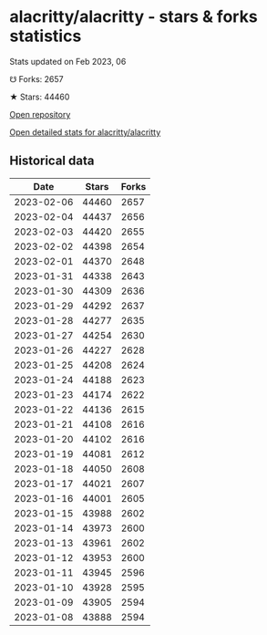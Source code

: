 # alacritty/alacritty - stars & forks statistics

Stats updated on Feb 2023, 06

☋ Forks: 2657

★ Stars: 44460

[Open repository](https://github.com/alacritty/alacritty)

[Open detailed stats for alacritty/alacritty](https://reviewgithub.com/rep/alacritty/alacritty)

## Historical data
| Date | Stars | Forks |
|------|-------|-------|
| 2023-02-06 | 44460 | 2657 | 
| 2023-02-04 | 44437 | 2656 | 
| 2023-02-03 | 44420 | 2655 | 
| 2023-02-02 | 44398 | 2654 | 
| 2023-02-01 | 44370 | 2648 | 
| 2023-01-31 | 44338 | 2643 | 
| 2023-01-30 | 44309 | 2636 | 
| 2023-01-29 | 44292 | 2637 | 
| 2023-01-28 | 44277 | 2635 | 
| 2023-01-27 | 44254 | 2630 | 
| 2023-01-26 | 44227 | 2628 | 
| 2023-01-25 | 44208 | 2624 | 
| 2023-01-24 | 44188 | 2623 | 
| 2023-01-23 | 44174 | 2622 | 
| 2023-01-22 | 44136 | 2615 | 
| 2023-01-21 | 44108 | 2616 | 
| 2023-01-20 | 44102 | 2616 | 
| 2023-01-19 | 44081 | 2612 | 
| 2023-01-18 | 44050 | 2608 | 
| 2023-01-17 | 44021 | 2607 | 
| 2023-01-16 | 44001 | 2605 | 
| 2023-01-15 | 43988 | 2602 | 
| 2023-01-14 | 43973 | 2600 | 
| 2023-01-13 | 43961 | 2602 | 
| 2023-01-12 | 43953 | 2600 | 
| 2023-01-11 | 43945 | 2596 | 
| 2023-01-10 | 43928 | 2595 | 
| 2023-01-09 | 43905 | 2594 | 
| 2023-01-08 | 43888 | 2594 | 

